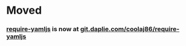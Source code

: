# Moved
### [require-yamljs](https://git.daplie.com/coolaj86/require-yamljs) is now at [git.daplie.com/coolaj86/require-yamljs](https://git.daplie.com/coolaj86/require-yamljs)
